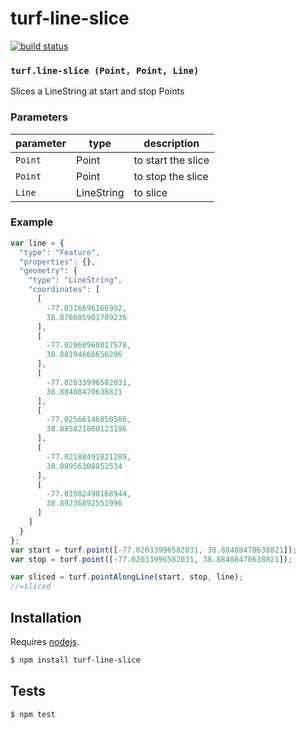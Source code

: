 # turf-line-slice

[![build status](https://secure.travis-ci.org/Turfjs/turf-line-slice.png)](http://travis-ci.org/Turfjs/turf-line-slice)




### `turf.line-slice (Point, Point, Line)`

Slices a LineString at start and stop Points


### Parameters

| parameter | type       | description        |
| --------- | ---------- | ------------------ |
| `Point`   | Point      | to start the slice |
| `Point`   | Point      | to stop the slice  |
| `Line`    | LineString | to slice           |


### Example

```js
var line = {
  "type": "Feature",
  "properties": {},
  "geometry": {
    "type": "LineString",
    "coordinates": [
      [
        -77.0316696166992,
        38.878605901789236
      ],
      [
        -77.02960968017578,
        38.88194668656296
      ],
      [
        -77.02033996582031,
        38.88408470638821
      ],
      [
        -77.02566146850586,
        38.885821800123196
      ],
      [
        -77.02188491821289,
        38.88956308852534
      ],
      [
        -77.01982498168944,
        38.89236892551996
      ]
    ]
  }
};
var start = turf.point([-77.02033996582031, 38.88408470638821]);
var stop = turf.point([-77.02033996582031, 38.88408470638821]);

var sliced = turf.pointAlongLine(start, stop, line);
//=sliced
```

## Installation

Requires [nodejs](http://nodejs.org/).

```sh
$ npm install turf-line-slice
```

## Tests

```sh
$ npm test
```

